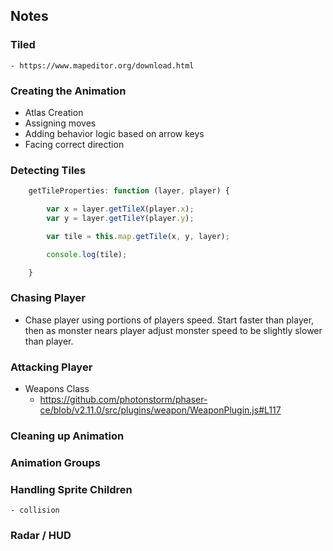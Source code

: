 ## Notes

### Tiled 

    - https://www.mapeditor.org/download.html

### Creating the Animation

- Atlas Creation
- Assigning moves
- Adding behavior logic based on arrow keys
- Facing correct direction


### Detecting Tiles

```js
	getTileProperties: function (layer, player) {

		var x = layer.getTileX(player.x);
		var y = layer.getTileY(player.y);

		var tile = this.map.getTile(x, y, layer);

		console.log(tile);

	}
```
### Chasing Player

- Chase player using portions of players speed. Start faster than player, then as monster nears player adjust monster speed to be slightly slower than player. 

### Attacking Player

- Weapons Class
    - https://github.com/photonstorm/phaser-ce/blob/v2.11.0/src/plugins/weapon/WeaponPlugin.js#L117

### Cleaning up Animation

### Animation Groups

### Handling Sprite Children 
	- collision


### Radar / HUD